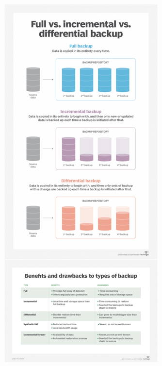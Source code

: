  ![Types of Backup](full_incremental_differential_backup.png)
 ![benefits_and_drawbacks_backup_types](storage-benefits_and_drawbacks_backup_types.png)